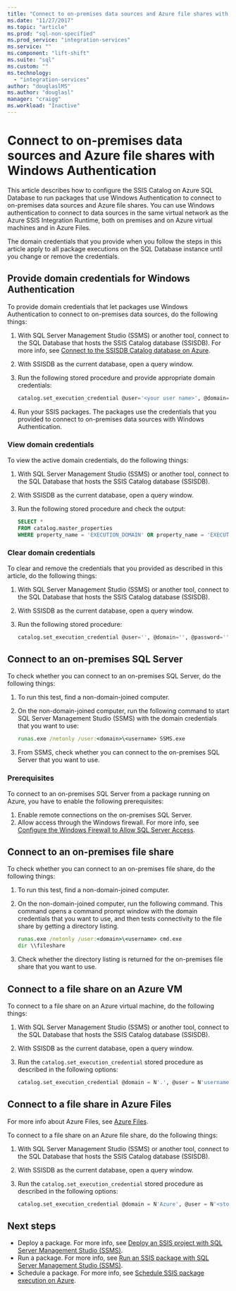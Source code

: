```yaml
---
title: "Connect to on-premises data sources and Azure file shares with Windows Authentication | Microsoft Docs"
ms.date: "11/27/2017"
ms.topic: "article"
ms.prod: "sql-non-specified"
ms.prod_service: "integration-services"
ms.service: ""
ms.component: "lift-shift"
ms.suite: "sql"
ms.custom: ""
ms.technology: 
  - "integration-services"
author: "douglaslMS"
ms.author: "douglasl"
manager: "craigg"
ms.workload: "Inactive"
---
```

# Connect to on-premises data sources and Azure file shares with Windows Authentication
This article describes how to configure the SSIS Catalog on Azure SQL Database to run packages that use Windows Authentication to connect to on-premises data sources and Azure file shares. You can use Windows authentication to connect to data sources in the same virtual network as the Azure SSIS Integration Runtime, both on premises and on Azure virtual machines and in Azure Files.

The domain credentials that you provide when you follow the steps in this article apply to all package executions on the SQL Database instance until you change or remove the credentials.

## Provide domain credentials for Windows Authentication
To provide domain credentials that let packages use Windows Authentication to connect to on-premises data sources, do the following things:

1.  With SQL Server Management Studio (SSMS) or another tool, connect to the SQL Database that hosts the SSIS Catalog database (SSISDB). For more info, see [Connect to the SSISDB Catalog database on Azure](ssis-azure-connect-to-catalog-database.md).

2.  With SSISDB as the current database, open a query window.

3.  Run the following stored procedure and provide appropriate domain credentials:

    ```sql
    catalog.set_execution_credential @user='<your user name>', @domain='<your domain name>', @password='<your password>'
    ```

4.  Run your SSIS packages. The packages use the credentials that you provided to connect to on-premises data sources with Windows Authentication.

### View domain credentials
To view the active domain credentials, do the following things:

1.  With SQL Server Management Studio (SSMS) or another tool, connect to the SQL Database that hosts the SSIS Catalog database (SSISDB).

2.  With SSISDB as the current database, open a query window.

3.  Run the following stored procedure and check the output:

    ```sql
    SELECT * 
    FROM catalog.master_properties
    WHERE property_name = 'EXECUTION_DOMAIN' OR property_name = 'EXECUTION_USER'
    ```

### Clear domain credentials
To clear and remove the credentials that you provided as described in this article, do the following things:

1.  With SQL Server Management Studio (SSMS) or another tool, connect to the SQL Database that hosts the SSIS Catalog database (SSISDB).

2.  With SSISDB as the current database, open a query window.

3.  Run the following stored procedure:

    ```sql
    catalog.set_execution_credential @user='', @domain='', @password=''
    ```

## Connect to an on-premises SQL Server
To check whether you can connect to an on-premises SQL Server, do the following things:

1.  To run this test, find a non-domain-joined computer.

2.  On the non-domain-joined computer, run the following command to start SQL Server Management Studio (SSMS) with the domain credentials that you want to use:

    ```cmd
    runas.exe /netonly /user:<domain>\<username> SSMS.exe
    ```

3.  From SSMS, check whether you can connect to the on-premises SQL Server that you want to use.

### Prerequisites
To connect to an on-premises SQL Server from a package running on Azure, you have to enable the following prerequisites:

1.  Enable remote connections on the on-premises SQL Server.
2.  Allow access through the Windows firewall. For more info, see [Configure the Windows Firewall to Allow SQL Server Access](https://docs.microsoft.com/sql/sql-server/install/configure-the-windows-firewall-to-allow-sql-server-access).

## Connect to an on-premises file share
To check whether you can connect to an on-premises file share, do the following things:

1.  To run this test, find a non-domain-joined computer.

2.  On the non-domain-joined computer, run the following command. This command opens a command prompt window with the domain credentials that you want to use, and then tests connectivity to the file share by getting a directory listing.

    ```cmd
    runas.exe /netonly /user:<domain>\<username> cmd.exe
    dir \\fileshare
    ```

3.  Check whether the directory listing is returned for the on-premises file share that you want to use.

## Connect to a file share on an Azure VM
To connect to a file share on an Azure virtual machine, do the following things:

1.  With SQL Server Management Studio (SSMS) or another tool, connect to the SQL Database that hosts the SSIS Catalog database (SSISDB).

2.  With SSISDB as the current database, open a query window.

3.  Run the `catalog.set_execution_credential` stored procedure as described in the following options:

    ```sql
    catalog.set_execution_credential @domain = N'.', @user = N'username of local account on Azure virtual machine', @password = N'password'
    ```

## Connect to a file share in Azure Files
For more info about Azure Files, see [Azure Files](https://azure.microsoft.com/services/storage/files/).

To connect to a file share on an Azure file share, do the following things:

1.  With SQL Server Management Studio (SSMS) or another tool, connect to the SQL Database that hosts the SSIS Catalog database (SSISDB).

2.  With SSISDB as the current database, open a query window.

3.  Run the `catalog.set_execution_credential` stored procedure as described in the following options:

    ```sql
    catalog.set_execution_credential @domain = N'Azure', @user = N'<storage-account-name>', @password = N'<storage-account-key>'
    ```

## Next steps
- Deploy a package. For more info, see [Deploy an SSIS project with SQL Server Management Studio (SSMS)](../ssis-quickstart-deploy-ssms.md).
- Run a package. For more info, see [Run an SSIS package with SQL Server Management Studio (SSMS)](../ssis-quickstart-run-ssms.md).
- Schedule a package. For more info, see [Schedule SSIS package execution on Azure](ssis-azure-schedule-packages.md).
